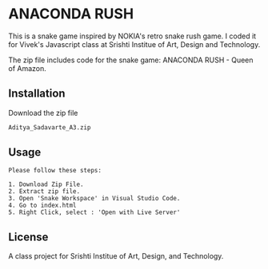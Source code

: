 # ANACONDA RUSH

This is a snake game inspired by NOKIA's retro snake rush game. I coded it for Vivek's Javascript class at Srishti Institue of Art, Design and Technology.

The zip file includes code for the snake game: ANACONDA RUSH - Queen of Amazon. 

## Installation

Download the zip file 

```bash
Aditya_Sadavarte_A3.zip
```

## Usage

```usage
Please follow these steps:

1. Download Zip File.
2. Extract zip file.
3. Open 'Snake Workspace' in Visual Studio Code.
4. Go to index.html
5. Right Click, select : 'Open with Live Server'

```

## License
A class project for Srishti Institue of Art, Design, and Technology.
